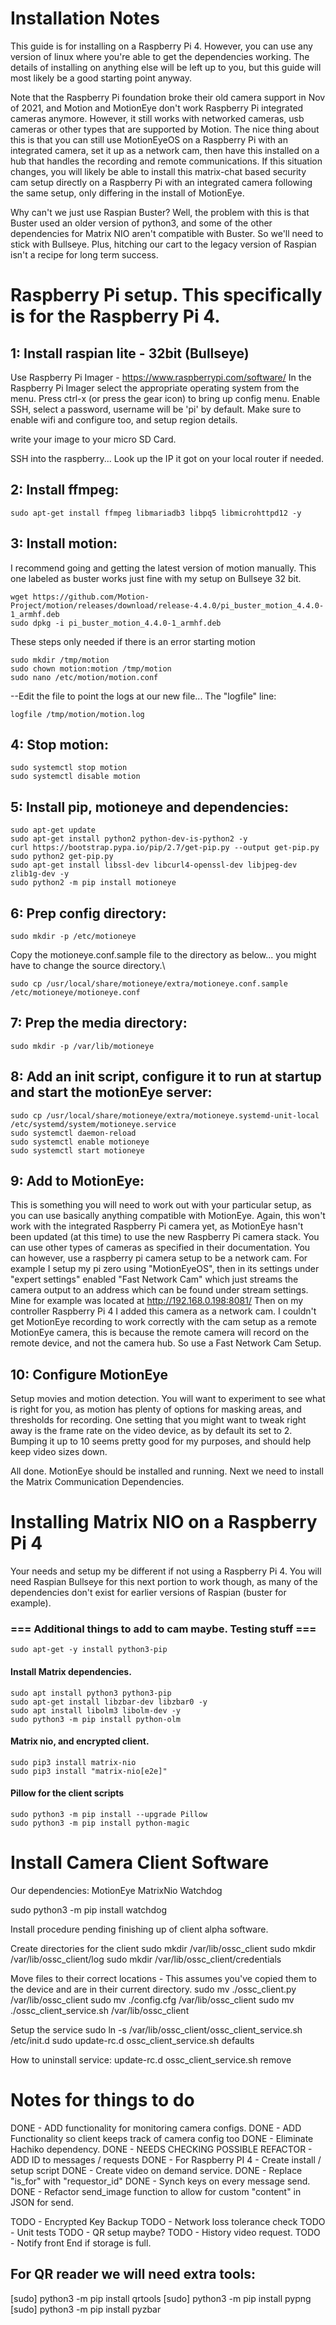 # Installation Notes
This guide is for installing on a Raspberry Pi 4. However, you can use any version of linux where you're able to get the dependencies working. The details of installing on anything else will be left up to you, but this guide will most likely be a good starting point anyway. 

Note that the Raspberry Pi foundation broke their old camera support in Nov of 2021, and Motion and MotionEye don't work Raspberry Pi integrated cameras anymore. However, it still works with networked cameras, usb cameras or other types that are supported by Motion. The nice thing about this is that you can still use MotionEyeOS on a Raspberry Pi with an integrated camera, set it up as a network cam, then have this installed on a hub that handles the recording and remote communications. If this situation changes, you will likely be able to install this matrix-chat based security cam setup directly on a Raspberry Pi with an integrated camera following the same setup, only differing in the install of MotionEye.

Why can't we just use Raspian Buster? Well, the problem with this is that Buster used an older version of python3, and some of the other dependencies for Matrix NIO aren't compatible with Buster. So we'll need to stick with Bullseye. Plus, hitching our cart to the legacy version of Raspian isn't a recipe for long term success.

# Raspberry Pi setup. This specifically is for the Raspberry Pi 4. 

## 1: Install raspian lite - 32bit (Bullseye)
Use Raspberry Pi Imager - https://www.raspberrypi.com/software/
In the Raspberry Pi Imager select the appropriate operating system from the menu. Press ctrl-x (or press the gear icon) to bring up config menu. Enable SSH, select a password, username will be 'pi' by default. Make sure to enable wifi and configure too, and setup region details.

write your image to your micro SD Card.

SSH into the raspberry... Look up the IP it got on your local router if needed.

## 2: Install ffmpeg: 
```
sudo apt-get install ffmpeg libmariadb3 libpq5 libmicrohttpd12 -y
```

## 3: Install motion:
I recommend going and getting the latest version of motion manually. This one labeled as buster works just fine with my setup on Bullseye 32 bit.
```
wget https://github.com/Motion-Project/motion/releases/download/release-4.4.0/pi_buster_motion_4.4.0-1_armhf.deb
sudo dpkg -i pi_buster_motion_4.4.0-1_armhf.deb
```
These steps only needed if there is an error starting motion
```
sudo mkdir /tmp/motion
sudo chown motion:motion /tmp/motion
sudo nano /etc/motion/motion.conf
```
--Edit the file to point the logs at our new file... The "logfile" line:
```
logfile /tmp/motion/motion.log
```
		
			
## 4: Stop motion:

```
sudo systemctl stop motion
sudo systemctl disable motion
```

## 5: Install pip, motioneye and dependencies:

```
sudo apt-get update
sudo apt-get install python2 python-dev-is-python2 -y
curl https://bootstrap.pypa.io/pip/2.7/get-pip.py --output get-pip.py
sudo python2 get-pip.py
sudo apt-get install libssl-dev libcurl4-openssl-dev libjpeg-dev zlib1g-dev -y
sudo python2 -m pip install motioneye
```

## 6: Prep config directory:
```
sudo mkdir -p /etc/motioneye
```
Copy the motioneye.conf.sample file to the directory as below... you might have to change the source directory.\
```
sudo cp /usr/local/share/motioneye/extra/motioneye.conf.sample /etc/motioneye/motioneye.conf
```
		
## 7: Prep the media directory:

```
sudo mkdir -p /var/lib/motioneye
```

## 8: Add an init script, configure it to run at startup and start the motionEye server:
```
sudo cp /usr/local/share/motioneye/extra/motioneye.systemd-unit-local /etc/systemd/system/motioneye.service
sudo systemctl daemon-reload
sudo systemctl enable motioneye
sudo systemctl start motioneye
```

## 9: Add to MotionEye:
This is something you will need to work out with your particular setup, as you can use basically anything compatible with MotionEye.
Again, this won't work with the integrated Raspberry Pi camera yet, as MotionEye hasn't been updated (at this time) to use the new Raspberry Pi camera stack. You can use other types of cameras as specified in their documentation.
You can however, use a raspberry pi camera setup to be a network cam. For example I setup my pi zero using "MotionEyeOS", then in its settings under "expert settings" enabled "Fast Network Cam" which just streams the camera output to an address which can be found under stream settings. Mine for example was located at http://192.168.0.198:8081/ Then on my controller Raspberry Pi 4 I added this camera as a network cam. I couldn't get MotionEye recording to work correctly with the cam setup as a remote MotionEye camera, this is because the remote camera will record on the remote device, and not the camera hub. So use a Fast Network Cam Setup.

## 10: Configure MotionEye
Setup movies and motion detection. You will want to experiment to see what is right for you, as motion has plenty of options for masking areas, and thresholds for recording. One setting that you might want to tweak right away is the frame rate on the video device, as by default its set to 2. Bumping it up to 10 seems pretty good for my purposes, and should help keep video sizes down.

All done. MotionEye should be installed and running. Next we need to install the Matrix Communication Dependencies.

# Installing Matrix NIO on a Raspberry Pi 4
Your needs and setup my be different if not using a Raspberry Pi 4. You will need Raspian Bullseye for this next portion to work though, as many of the dependencies don't exist for earlier versions of Raspian (buster for example).

### === Additional things to add to cam maybe. Testing stuff ===
```
sudo apt-get -y install python3-pip
```

#### Install Matrix dependencies.

```
sudo apt install python3 python3-pip
sudo apt-get install libzbar-dev libzbar0 -y
sudo apt install libolm3 libolm-dev -y
sudo python3 -m pip install python-olm
```

#### Matrix nio, and encrypted client.
```
sudo pip3 install matrix-nio
sudo pip3 install "matrix-nio[e2e]"
```

#### Pillow for the client scripts
```
sudo python3 -m pip install --upgrade Pillow
sudo python3 -m pip install python-magic
```


# Install Camera Client Software

Our dependencies:
MotionEye
MatrixNio
Watchdog

sudo python3 -m pip install watchdog

Install procedure pending finishing up of client alpha software.

Create directories for the client
sudo mkdir /var/lib/ossc_client
sudo mkdir /var/lib/ossc_client/log
sudo mkdir /var/lib/ossc_client/credentials

Move files to their correct locations - This assumes you've copied them to the device and are in their current directory.
sudo mv ./ossc_client.py /var/lib/ossc_client
sudo mv ./config.cfg /var/lib/ossc_client
sudo mv ./ossc_client_service.sh /var/lib/ossc_client

Setup the service
sudo ln -s /var/lib/ossc_client/ossc_client_service.sh /etc/init.d
sudo update-rc.d ossc_client_service.sh defaults

How to uninstall service:
update-rc.d ossc_client_service.sh remove 



# Notes for things to do

DONE - ADD functionality for monitoring camera configs.
DONE - ADD Functionality so client keeps track of camera config too
DONE - Eliminate Hachiko dependency.
DONE - NEEDS CHECKING POSSIBLE REFACTOR - ADD ID to messages / requests
DONE - For Raspberry PI 4 - Create install / setup script
DONE - Create video on demand service.
DONE - Replace "is_for" with "requestor_id"
DONE - Synch keys on every message send.
DONE - Refactor send_image function to allow for custom "content" in JSON for send.


TODO - Encrypted Key Backup
TODO - Network loss tolerance check
TODO - Unit tests
TODO - QR setup maybe?
TODO - History video request.
TODO - Notify front End if storage is full.

## For QR reader we will need extra tools:

[sudo] python3 -m pip install qrtools
[sudo] python3 -m pip install pypng
[sudo] python3 -m pip install pyzbar

